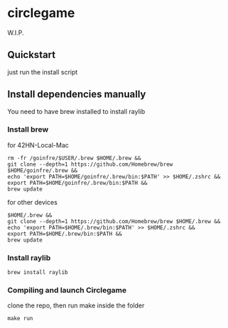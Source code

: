 # circlegame
W.I.P.

## Quickstart

just run the install script

## Install dependencies manually

You need to have brew installed to install raylib

### Install brew
for 42HN-Local-Mac
```
rm -fr /goinfre/$USER/.brew $HOME/.brew &&
git clone --depth=1 https://github.com/Homebrew/brew $HOME/goinfre/.brew &&
echo 'export PATH=$HOME/goinfre/.brew/bin:$PATH' >> $HOME/.zshrc &&
export PATH=$HOME/goinfre/.brew/bin:$PATH &&
brew update
```
for other devices
```
$HOME/.brew &&
git clone --depth=1 https://github.com/Homebrew/brew $HOME/.brew &&
echo 'export PATH=$HOME/.brew/bin:$PATH' >> $HOME/.zshrc &&
export PATH=$HOME/.brew/bin:$PATH &&
brew update
```


### Install raylib
```
brew install raylib
```

### Compiling and launch Circlegame
clone the repo, then run make inside the folder
```
make run
```

